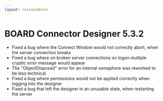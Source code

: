 ```yaml
---
layout: releaseNotes
---
```


# BOARD Connector Designer 5.3.2
* Fixed a bug where the Connect Window would not correctly abort, when the server connection breaks
* Fixed a bug where on broken server connections on logon multiple cryptic error message would appear
* The "ObjectDisposed" error for an internal semaphore was reworked to be less technical.
* Fixed a bug where permissions would not be applied correctly when logging into the designer
* Fixed a bug that left the designer in an unusable state, when restarting the server